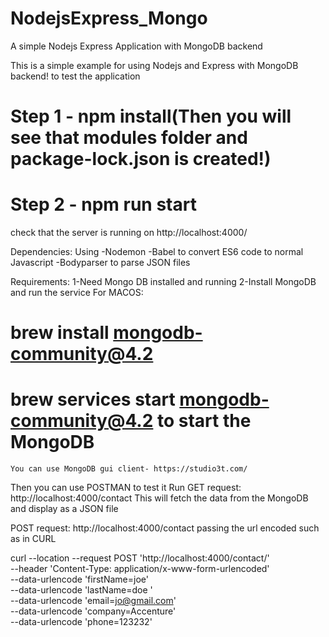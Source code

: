 # NodejsExpress_Mongo
A simple Nodejs  Express Application with MongoDB backend

This is a simple example for using Nodejs and Express with MongoDB backend!
to test the application 
# Step 1 - npm install(Then you will see that modules folder and package-lock.json is created!) 
# Step 2 - npm run start
check that the server is running on 
http://localhost:4000/ 

Dependencies: Using 
-Nodemon 
-Babel to convert ES6 code to normal Javascript
-Bodyparser to parse JSON files

Requirements: 
1-Need Mongo DB installed and running
2-Install MongoDB and run the service
For MACOS: 
   # brew install mongodb-community@4.2
   # brew services start mongodb-community@4.2 to start the MongoDB
    You can use MongoDB gui client- https://studio3t.com/

Then you can use POSTMAN to test it
Run 
GET request: http://localhost:4000/contact 
This will fetch the data from the MongoDB  and display as a JSON file

POST  request: http://localhost:4000/contact 
passing the url encoded such as in CURL

curl --location --request POST 'http://localhost:4000/contact/' \
--header 'Content-Type: application/x-www-form-urlencoded' \
--data-urlencode 'firstName=joe' \
--data-urlencode 'lastName=doe
' \
--data-urlencode 'email=jo@gmail.com' \
--data-urlencode 'company=Accenture' \
--data-urlencode 'phone=123232'

